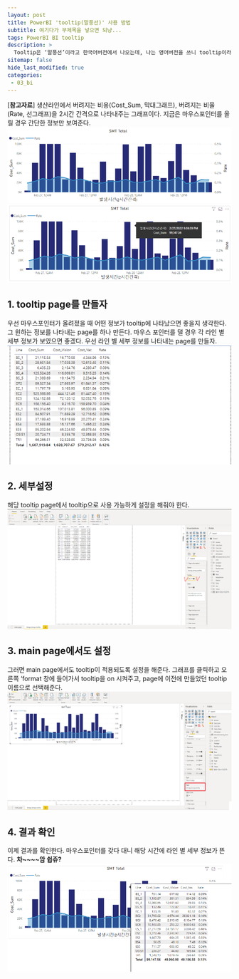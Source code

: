 ```yaml
---
layout: post
title: PowerBI 'tooltip(말풍선)' 사용 방법
subtitle: 여기다가 부제목을 넣으면 되냥...
tags: PowerBI BI tooltip
description: >
  Tooltip은 ‘말풍선’이라고 한국어버전에서 나오는데, 나는 영어버전을 쓰니 tooltip이라고 표현하겠다. Microsoft 등의 software 업체에서 정식으로 배포한 manual 혹은 한글버전은 항상 느끼지만 참 가독성이 안좋다. 이 때문에 설명은 블로그를 찾아보거나 youtube를 참고하는 일이 많다. 동일한 이유로 차라리 SW는 영문 버전을 쓰는 게 편할 때가 많다. 어쨌건 이 tooltip이라는건 본인이 원하는 영역에 마우스포인터를 올려놨을 때 필요한 정보가 보이는 기능이다. 
sitemap: false
hide_last_modified: true
categories:
 - 03_bi
---
```


[**참고자료**] 생산라인에서 버려지는 비용(Cost_Sum, 막대그래프), 버려지는 비율(Rate, 선그래프)을 2시간 간격으로 나타내주는 그래프이다. 지금은 마우스포인터를 올릴 경우 간단한 정보만 보여준다. <br>
<img src = "/assets/img/bongs/1_main_page_graph.png">
<img src = "/assets/img/bongs/2_no_tooltip.png">
<br>
## 1. tooltip page를 만들자
우선 마우스포인터가 올려졌을 때 어떤 정보가 tooltip에 나타났으면 좋을지 생각한다. 그 원하는 정보를 나타내는 page를 하나 만든다. 마우스 포인터를 댈 경우 각 라인 별 세부 정보가 보였으면 좋겠다. 우선 라인 별 세부 정보를 나타내는 page를 만들자.<br> 
<img src = "/assets/img/bongs/3_tooltip_creation.png">
<br>
## 2. 세부설정
해당 tooltip page에서 tooltip으로 사용 가능하게 설정을 해줘야 한다.
<img src = "/assets/img/bongs/4_tooltip_page_setting.png">
<br>
## 3. main page에서도 설정 
그러면 main page에서도 tooltip이 적용되도록 설정을 해준다. 그래프를 클릭하고 오른쪽 ‘format 창에 들어가서 tooltip을 on 시켜주고, page에 이전에 만들었던 tooltip 이름으로 선택해준다.
<img src = "/assets/img/bongs/5_main_page_tooltip.png">
<br>
## 4. 결과 확인 
이제 결과를 확인한다. 마우스포인터를 갖다 대니 해당 시간에 라인 별 세부 정보가 뜬다. **차~~~~암 쉽쥬?**
<img src = "/assets/img/bongs/6_result.png">
 
